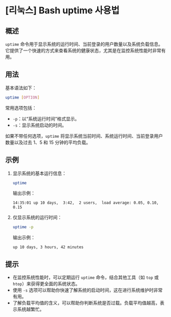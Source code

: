 # [리눅스] Bash uptime 사용법

## 概述
`uptime` 命令用于显示系统的运行时间、当前登录的用户数量以及系统负载信息。它提供了一个快速的方式来查看系统的健康状态，尤其是在监控系统性能时非常有用。

## 用法
基本语法如下：
```bash
uptime [OPTION]
```

常用选项包括：
- `-p`：以“系统运行时间”格式显示。
- `-s`：显示系统启动的时间。

如果不带任何选项，`uptime` 将显示系统当前时间、系统运行时间、当前登录用户数量以及过去 1、5 和 15 分钟的平均负载。

## 示例
1. 显示系统的基本运行信息：
   ```bash
   uptime
   ```
   输出示例：
   ```
   14:35:01 up 10 days,  3:42,  2 users,  load average: 0.05, 0.10, 0.15
   ```

2. 仅显示系统的运行时间：
   ```bash
   uptime -p
   ```
   输出示例：
   ```
   up 10 days, 3 hours, 42 minutes
   ```

## 提示
- 在监控系统性能时，可以定期运行 `uptime` 命令，结合其他工具（如 `top` 或 `htop`）来获得更全面的系统状态。
- 使用 `-s` 选项可以帮助你快速了解系统的启动时间，这在进行系统维护时非常有用。
- 了解负载平均值的含义，可以帮助你判断系统是否过载。负载平均值越高，表示系统越繁忙。